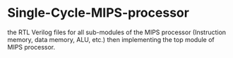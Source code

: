 # Single-Cycle-MIPS-processor
the RTL Verilog files for all sub-modules of the MIPS processor (Instruction memory, data memory, ALU, etc.) then implementing the top module of MIPS processor.
